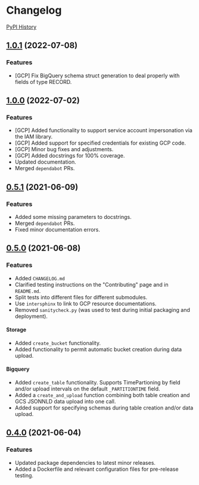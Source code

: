 # Changelog

[PyPI History](https://pypi.org/project/bibtutils/#history)


## [1.0.1](https://www.github.com/broadinstitute/bibtutils/compare/v1.0.0...v1.0.2`) (2022-07-08)

### Features

* [GCP] Fix BigQuery schema struct generation to deal properly with fields of type RECORD.

## [1.0.0](https://www.github.com/broadinstitute/bibtutils/compare/v0.5.1...v1.0.0`) (2022-07-02)

### Features

* [GCP] Added functionality to support service account impersonation via the IAM library.
* [GCP] Added support for specified credentials for existing GCP code.
* [GCP] Minor bug fixes and adjustments.
* [GCP] Added docstrings for 100% coverage.
* Updated documentation.
* Merged `dependabot` PRs.

## [0.5.1](https://www.github.com/broadinstitute/bibtutils/compare/v0.5.0...v0.5.1) (2021-06-09)

### Features

* Added some missing parameters to docstrings.
* Merged `dependabot` PRs.
* Fixed minor documentation errors.

## [0.5.0](https://www.github.com/broadinstitute/bibtutils/compare/v0.4.0...v0.5.0) (2021-06-08)

### Features

* Added `CHANGELOG.md`
* Clarified testing instructions on the "Contributing" page and in `README.md`.
* Split tests into different files for different submodules.
* Use `intersphinx` to link to GCP resource documentations.
* Removed `sanitycheck.py` (was used to test during initial packaging and deployment).

#### Storage

* Added `create_bucket` functionality.
* Added functionality to permit automatic bucket creation during data upload.

#### Bigquery

* Added `create_table` functionality. Supports TimePartioning by field and/or upload intervals on the default `_PARTITIONTIME` field.
* Added a `create_and_upload` function combining both table creation and GCS JSONNLD data upload into one call.
* Added support for specifying schemas during table creation and/or data upload.

## [0.4.0](https://www.github.com/broadinstitute/bibtutils/compare/v0.3.5...v0.4.0) (2021-06-04)

### Features

* Updated package dependencies to latest minor releases.
* Added a Dockerfile and relevant configuration files for pre-release testing.

